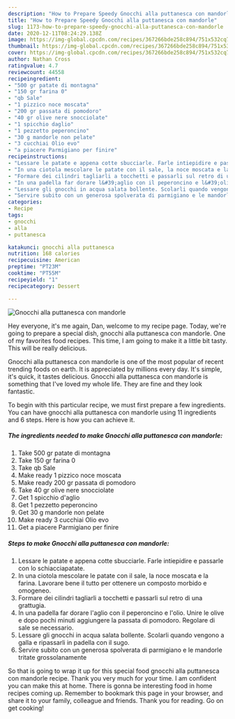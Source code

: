 ```yaml
---
description: "How to Prepare Speedy Gnocchi alla puttanesca con mandorle"
title: "How to Prepare Speedy Gnocchi alla puttanesca con mandorle"
slug: 1173-how-to-prepare-speedy-gnocchi-alla-puttanesca-con-mandorle
date: 2020-12-11T08:24:29.138Z
image: https://img-global.cpcdn.com/recipes/367266bde258c894/751x532cq70/gnocchi-alla-puttanesca-con-mandorle-recipe-main-photo.jpg
thumbnail: https://img-global.cpcdn.com/recipes/367266bde258c894/751x532cq70/gnocchi-alla-puttanesca-con-mandorle-recipe-main-photo.jpg
cover: https://img-global.cpcdn.com/recipes/367266bde258c894/751x532cq70/gnocchi-alla-puttanesca-con-mandorle-recipe-main-photo.jpg
author: Nathan Cross
ratingvalue: 4.7
reviewcount: 44558
recipeingredient:
- "500 gr patate di montagna"
- "150 gr farina 0"
- "qb Sale"
- "1 pizzico noce moscata"
- "200 gr passata di pomodoro"
- "40 gr olive nere snocciolate"
- "1 spicchio daglio"
- "1 pezzetto peperoncino"
- "30 g mandorle non pelate"
- "3 cucchiai Olio evo"
- "a piacere Parmigiano per finire"
recipeinstructions:
- "Lessare le patate e appena cotte sbucciarle. Farle intiepidire e passarle con lo schiacciapatate."
- "In una ciotola mescolare le patate con il sale, la noce moscata e la farina. Lavorare bene il tutto per ottenere un composto morbido e omogeneo."
- "Formare dei cilindri tagliarli a tocchetti e passarli sul retro di una grattugia."
- "In una padella far dorare l&#39;aglio con il peperoncino e l&#39;olio. Unire le olive e dopo pochi minuti aggiungere la passata di pomodoro. Regolare di sale se necessario."
- "Lessare gli gnocchi in acqua salata bollente. Scolarli quando vengono a galla e ripassarli in padella con il sugo."
- "Servire subito con un generosa spolverata di parmigiano e le mandorle tritate grossolanamente"
categories:
- Recipe
tags:
- gnocchi
- alla
- puttanesca

katakunci: gnocchi alla puttanesca 
nutrition: 168 calories
recipecuisine: American
preptime: "PT23M"
cooktime: "PT55M"
recipeyield: "1"
recipecategory: Dessert

---
```



![Gnocchi alla puttanesca con mandorle](https://img-global.cpcdn.com/recipes/367266bde258c894/751x532cq70/gnocchi-alla-puttanesca-con-mandorle-recipe-main-photo.jpg)

Hey everyone, it's me again, Dan, welcome to my recipe page. Today, we're going to prepare a special dish, gnocchi alla puttanesca con mandorle. One of my favorites food recipes. This time, I am going to make it a little bit tasty. This will be really delicious.

Gnocchi alla puttanesca con mandorle is one of the most popular of recent trending foods on earth. It is appreciated by millions every day. It's simple, it's quick, it tastes delicious. Gnocchi alla puttanesca con mandorle is something that I've loved my whole life. They are fine and they look fantastic.




To begin with this particular recipe, we must first prepare a few ingredients. You can have gnocchi alla puttanesca con mandorle using 11 ingredients and 6 steps. Here is how you can achieve it.

<!--inarticleads1-->

##### The ingredients needed to make Gnocchi alla puttanesca con mandorle:

1. Take 500 gr patate di montagna
1. Take 150 gr farina 0
1. Take qb Sale
1. Make ready 1 pizzico noce moscata
1. Make ready 200 gr passata di pomodoro
1. Take 40 gr olive nere snocciolate
1. Get 1 spicchio d&#39;aglio
1. Get 1 pezzetto peperoncino
1. Get 30 g mandorle non pelate
1. Make ready 3 cucchiai Olio evo
1. Get a piacere Parmigiano per finire




<!--inarticleads2-->

##### Steps to make Gnocchi alla puttanesca con mandorle:

1. Lessare le patate e appena cotte sbucciarle. Farle intiepidire e passarle con lo schiacciapatate.
1. In una ciotola mescolare le patate con il sale, la noce moscata e la farina. Lavorare bene il tutto per ottenere un composto morbido e omogeneo.
1. Formare dei cilindri tagliarli a tocchetti e passarli sul retro di una grattugia.
1. In una padella far dorare l&#39;aglio con il peperoncino e l&#39;olio. Unire le olive e dopo pochi minuti aggiungere la passata di pomodoro. Regolare di sale se necessario.
1. Lessare gli gnocchi in acqua salata bollente. Scolarli quando vengono a galla e ripassarli in padella con il sugo.
1. Servire subito con un generosa spolverata di parmigiano e le mandorle tritate grossolanamente




So that is going to wrap it up for this special food gnocchi alla puttanesca con mandorle recipe. Thank you very much for your time. I am confident you can make this at home. There is gonna be interesting food in home recipes coming up. Remember to bookmark this page in your browser, and share it to your family, colleague and friends. Thank you for reading. Go on get cooking!
